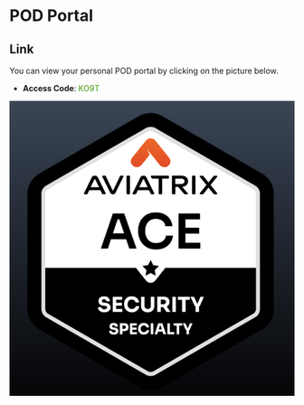 # POD Portal

## Link
You can view your personal POD portal by clicking on the picture below.

- **Access Code**: <span style='color:#479608'>KO9T</span>

<a href="https://security-portal.ace.aviatrixlab.com/ " target="_blank">

![My image](images/pod.png)

</a>